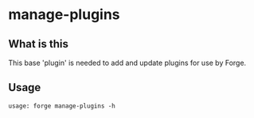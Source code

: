 # manage-plugins
## What is this
This base 'plugin' is needed to add and update plugins for use by Forge.
## Usage
`usage: forge manage-plugins -h`